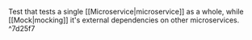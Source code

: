 Test that tests a single [[Microservice|microservice]] as a whole, while [[Mock|mocking]] it's external dependencies on other microservices. ^7d25f7